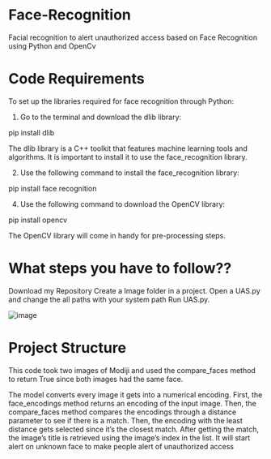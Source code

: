 # Face-Recognition
Facial recognition to alert unauthorized access based on Face Recognition using Python and OpenCv


# Code Requirements
To set up the libraries required for face recognition through Python:

1. Go to the terminal and download the dlib library:
   
pip install dlib

The dlib library is a C++ toolkit that features machine learning tools and algorithms. It is important to install it to use the face_recognition library.

2. Use the following command to install the face_recognition library:
   
pip install face recognition

4. Use the following command to download the OpenCV library:
   
pip install opencv

The OpenCV library will come in handy for pre-processing steps.

# What steps you have to follow??
Download my Repository
Create a Image folder in a project.
Open a UAS.py and change the all paths with your system path
Run UAS.py.

![image](https://github.com/Priyanka291988/Face-Recognition/assets/141348892/085e254b-f83d-4fb6-99a2-a3cadfe1677e)

# Project Structure
This code took two images of Modiji and used the compare_faces method to return True since both images had the same face. 

The model converts every image it gets into a numerical encoding. First, the face_encodings method returns an encoding of the input image. Then, the compare_faces method compares the encodings through a distance parameter to see if there is a match. Then, the encoding with the least distance gets selected since it’s the closest match. After getting the match, the image’s title is retrieved using the image’s index in the list. It will start alert on unknown face to make people alert of unauthorized access
